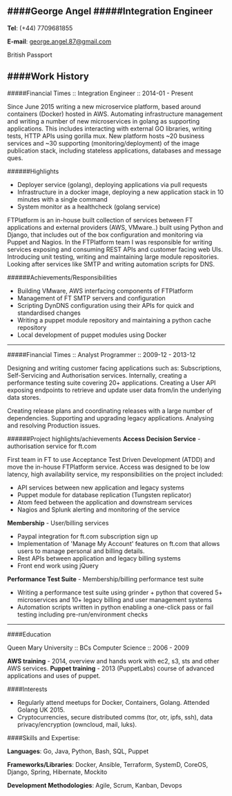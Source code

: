 ####George Angel
#####Integration Engineer
---

**Tel**: (+44) 7709681855

**E-mail**: george.angel.87@gmail.com

British Passport

####Work History
---
#####Financial Times :: Integration Engineer :: 2014-01 - Present

Since June 2015 writing a new microservice platform, based around containers (Docker) hosted in AWS. Automating infrastructure management and writing a number of new microservices in golang as supporting applications. This includes interacting with external GO libraries, writing tests, HTTP APIs using gorilla mux. New platform hosts ~20 business services and ~30 supporting (monitoring/deployment) of the image publication stack, including stateless applications, databases and message ques.

######Highlights

- Deployer service (golang), deploying applications via pull requests
- Infrastructure in a docker image, deploying a new application stack in 10 minutes with a single command
- System monitor as a healthcheck (golang service)

FTPlatform is an in-house built collection of services between FT applications and external providers (AWS, VMware..) built using Python and Django, that includes out of the box configuration and monitoring via Puppet and Nagios. In the FTPlatform team I was responsible for writing services exposing and consuming REST APIs and customer facing web UIs. Introducing unit testing, writing and maintaining large module repositories. Looking after services like SMTP and writing automation scripts for DNS.

######Achievements/Responsibilities
- Building VMware, AWS interfacing components of FTPlatform
- Management of FT SMTP servers and configuration
- Scripting DynDNS configuration using their APIs for quick and standardised changes
- Writing a puppet module repository and maintaining a python cache repository
- Local development of puppet modules using Docker

---

#####Financial Times :: Analyst Programmer :: 2009-12 - 2013-12

Designing and writing customer facing applications such as: Subscriptions, Self-Servicing and Authorisation services. Internally, creating a performance testing suite covering 20+ applications. Creating a User API exposing endpoints to retrieve and update user data from/in the underlying data stores.

Creating release plans and coordinating releases with a large number of dependencies. Supporting and upgrading legacy applications. Analysing and resolving Production issues.

######Project highlights/achievements
**Access Decision Service** - authorisation service for ft.com

First team in FT to use Acceptance Test Driven Development (ATDD) and move the in-house FTPlatform service. Access was designed to be low latency, high availability service, my  responsibilities on the project included:

- API services between new application and legacy systems 
- Puppet module for database replication (Tungsten replicator)
- Atom feed between the application and downstream services
- Nagios and Splunk alerting and monitoring of the service

**Membership** - User/billing services

- Paypal integration for ft.com subscription sign up
- Implementation of 'Manage My Account' features on ft.com that allows users to manage personal and billing details.
- Rest APIs between application and legacy billing systems
- Front end work using jQuery

**Performance Test Suite** - Membership/billing performance test suite

- Writing a performance test suite using grinder + python that covered 5+ microservices and 10+ legacy billing and user management systems
- Automation scripts written in python enabling a one-click pass or fail testing including pre-run/environment checks

---

####Education

Queen Mary University :: BCs Computer Science :: 2006 - 2009 

**AWS training** - 2014, overview and hands work with ec2, s3, sts and other AWS services.
**Puppet training** - 2013 (PuppetLabs) course of advanced applications and uses of puppet. 

####Interests

- Regularly attend meetups for Docker, Containers, Golang. Attended Golang UK 2015.
- Cryptocurrencies, secure distributed comms (tor, otr, ipfs, ssh), data privacy/encryption (owncloud, mail, luks). 

####Skills and Expertise:

**Languages**: Go, Java, Python, Bash, SQL, Puppet

**Frameworks/Libraries**: Docker, Ansible, Terraform, SystemD, CoreOS, Django, Spring, Hibernate, Mockito

**Development Methodologies**: Agile, Scrum, Kanban, Devops

